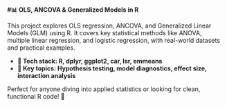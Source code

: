 **#📊 OLS, ANCOVA & Generalized Models in R**

This project explores OLS regression, ANCOVA, and Generalized Linear Models (GLM) using R. It covers key statistical methods like ANOVA, multiple linear regression, and logistic regression, with real-world datasets and practical examples.

- **🔹 Tech stack: R, dplyr, ggplot2, car, lsr, emmeans**
- **🔹 Key topics: Hypothesis testing, model diagnostics, effect size, interaction analysis**

Perfect for anyone diving into applied statistics or looking for clean, functional R code! 🚀
